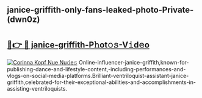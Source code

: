 ## janice-griffith-only-fans​-leaked-photo​-Private-(dwn0z)


# <h2><a href="https://mediaupload.pro?title=janice-griffith&ref=git">🔗👉 🔴 janice-griffith-P𝚑ot𝚘𝚜-V𝚒d𝚎o</a></h2>

[![Corinna Kopf Nue Nu𝚍e𝚜](https://i.imgur.com/0qMVB7G.gif)](https://mediaupload.pro?title=janice-griffith&ref=git)
Online-influencer-janice-griffith,known-for-publishing-dance-and-lifestyle-content,-including-performances-and-vlogs-on-social-media-platforms.Brilliant-ventriloquist-assistant-janice-griffith,celebrated-for-their-exceptional-abilities-and-accomplishments-in-assisting-ventriloquists.  
